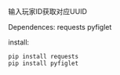 输入玩家ID获取对应UUID

Dependences:
    requests pyfiglet
    
install:

    pip install requests
    pip install pyfiglet
